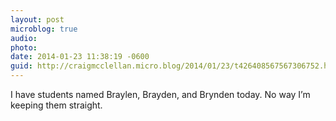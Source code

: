 ```yaml
---
layout: post
microblog: true
audio: 
photo: 
date: 2014-01-23 11:38:19 -0600
guid: http://craigmcclellan.micro.blog/2014/01/23/t426408567567306752.html
---
```

I have students named Braylen, Brayden, and Brynden today. No way I’m keeping them straight.
